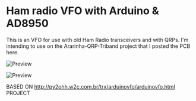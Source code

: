 # Ham radio VFO with Arduino & AD8950

This is an VFO for use with old Ham Radio transceivers and with QRPs. I'm intending to use on the Ararinha-QRP-Triband project that I posted the PCB here.

![Preview](http://i.imgur.com/VjybyPc.png)

![Preview](http://i.imgur.com/FwRBVH0.png)

BASED ON http://py2ohh.w2c.com.br/trx/arduinovfo/arduinovfo.html PROJECT
